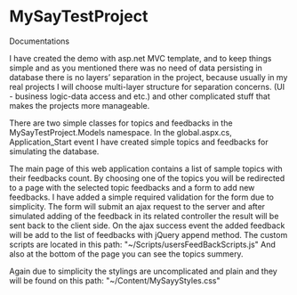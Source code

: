 # MySayTestProject
Documentations

I have created the demo with asp.net MVC template, and to keep things simple and as you mentioned there was no need of data persisting in database there is no layers’ separation in the project, because usually in my real projects I will choose multi-layer structure for separation concerns. (UI - business logic-data access and etc.) and other complicated stuff that makes the projects more manageable.

There are two simple classes for topics and feedbacks in the MySayTestProject.Models namespace.
In the global.aspx.cs, Application_Start event I have created simple topics and feedbacks for simulating the database.

The main page of this web application contains a list of sample topics with their feedbacks count.
By choosing one of the topics you will be redirected to a page with the selected topic feedbacks and a form to add new feedbacks.
I have added a simple required validation for the form due to simplicity.
The form will submit an ajax request to the server and after simulated adding of the feedback in its related controller the result will be sent back to the client side. On the ajax success event the added feedback will be add to the list of feedbacks with jQuery append method. The custom scripts are located in this path:
"~/Scripts/usersFeedBackScripts.js"
And also at the bottom of the page you can see the topics summery.

Again due to simplicity the stylings are uncomplicated and plain and they will be found on this path:
"~/Content/MySayyStyles.css"



 










